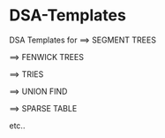 # DSA-Templates

DSA Templates for
==> SEGMENT TREES

==> FENWICK TREES

==> TRIES

==> UNION FIND

==> SPARSE TABLE

etc..
